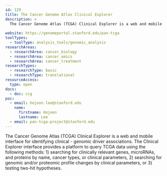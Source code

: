 ```yaml
---
id: 129
title: The Cancer Genome Atlas Clinical Explorer
description: >
  The Cancer Genome Atlas (TCGA) Clinical Explorer is a web and mobile interface for identifying clinical – genomic driver associations. The Clinical Explorer interface provides a platform to query TCGA.
  
website: https://genomeportal.stanford.edu/pan-tcga
toolTypes:
  - toolType: analysis_tools/genomic_analysis
researchAreas:
  - researchArea: cancer_biology
  - researchArea: cancer_omics
  - researchArea: cancer_treatment
researchTypes:
  - researchType: basic
  - researchType: translational
resourceAccess:
  type: open
docs:
  - doc: ccg
poc:
  - email: hojoon.lee@stanford.edu
    name:
      firstname: Hojoon
      lastname: Lee
  - email: pan-tcga-project@stanford.edu
---
```

The Cancer Genome Atlas (TCGA) Clinical Explorer is a web and mobile interface for identifying clinical - genomic driver associations. The Clinical Explorer interface provides a platform to query TCGA data using the following methods: 1) searching for clinically relevant genes, microRNAs, and proteins by name, cancer types, or clinical parameters, 2) searching for genomic and/or proteomic profile changes by clinical parameters, or 3) testing two-hit hypotheses.
